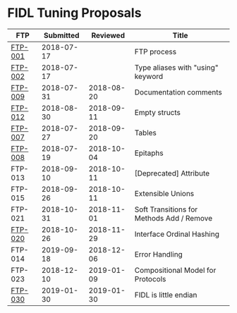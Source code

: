 # FIDL Tuning Proposals

FTP                   | Submitted  | Reviewed   | Title
----------------------|------------|------------|----------------------------------
[FTP-001](ftp-001.md) | 2018-07-17 |            | FTP process
[FTP-002](ftp-002.md) | 2018-07-17 |            | Type aliases with "using" keyword
[FTP-009](ftp-009.md) | 2018-07-31 | 2018-08-20 | Documentation comments
[FTP-012](ftp-012.md) | 2018-08-30 | 2018-09-11 | Empty structs
[FTP-007](ftp-007.md) | 2018-07-27 | 2018-09-20 | Tables
[FTP-008](ftp-008.md) | 2018-07-19 | 2018-10-04 | Epitaphs
FTP-013               | 2018-09-10 | 2018-10-11 | [Deprecated] Attribute
FTP-015               | 2018-09-26 | 2018-10-11 | Extensible Unions
FTP-021               | 2018-10-31 | 2018-11-01 | Soft Transitions for Methods Add / Remove
[FTP-020](ftp-020.md) | 2018-10-26 | 2018-11-29 | Interface Ordinal Hashing
FTP-014               | 2019-09-18 | 2018-12-06 | Error Handling
FTP-023               | 2018-12-10 | 2019-01-09 | Compositional Model for Protocols
[FTP-030](ftp-030.md) | 2019-01-30 | 2019-01-30 | FIDL is little endian
